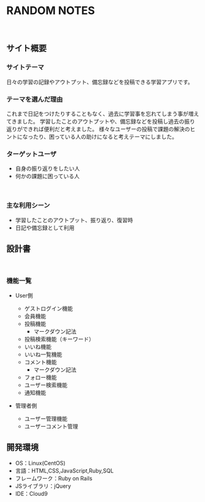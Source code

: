 # RANDOM NOTES
​
## サイト概要
### サイトテーマ
日々の学習の記録やアウトプット、備忘録などを投稿できる学習アプリです。   

### テーマを選んだ理由
これまで日記をつけたりすることもなく、過去に学習事を忘れてしまう事が増えてきました。
学習したことのアウトプットや、備忘録などを投稿し過去の振り返りができれば便利だと考えました。
様々なユーザーの投稿で課題の解決のヒントになったり、困っている人の助けになると考えテーマにしました。
​
### ターゲットユーザ
- 自身の振り返りをしたい人
- 何かの課題に困っている人

​
### 主な利用シーン
- 学習したことのアウトプット、振り返り、復習時
- 日記や備忘録として利用
​
## 設計書

​
### 機能一覧

- User側
　
    - ゲストログイン機能
    - 会員機能
    - 投稿機能
        - マークダウン記法
    - 投稿検索機能（キーワード）
    - いいね機能
    - いいね一覧機能
    - コメント機能
        - マークダウン記法
    - フォロー機能
    - ユーザー検索機能
    - 通知機能

- 管理者側
　　
    - ユーザー管理機能
    - ユーザーコメント管理

## 開発環境
- OS：Linux(CentOS)
- 言語：HTML,CSS,JavaScript,Ruby,SQL
- フレームワーク：Ruby on Rails
- JSライブラリ：jQuery
- IDE：Cloud9
​

